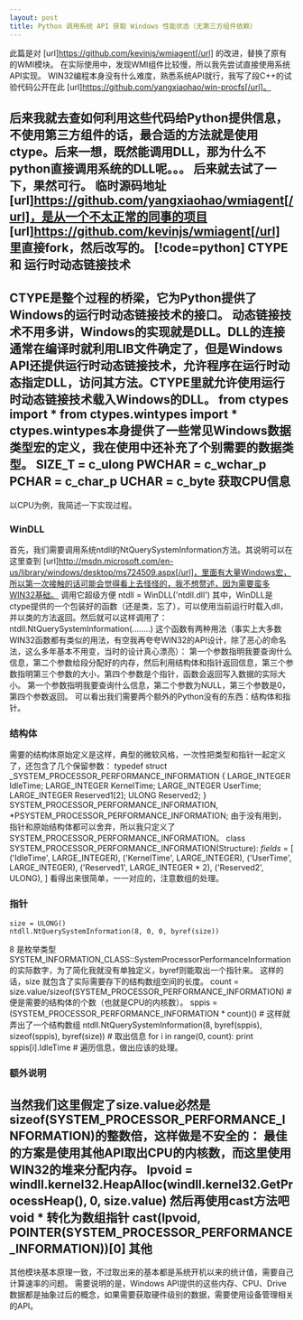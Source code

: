 ```yaml
---
layout: post
title: Python 调用系统 API 获取 Windows 性能状态（无第三方组件依赖）
---
```


此篇是对 [url]https://github.com/kevinjs/wmiagent[/url] 的改进，替换了原有的WMI模块。
在实际使用中，发现WMI组件比较慢，所以我先尝试直接使用系统API实现。
WIN32编程本身没有什么难度，熟悉系统API就行，我写了段C++的试验代码公开在此 [url]https://github.com/yangxiaohao/win-procfs[/url]。

后来我就去查如何利用这些代码给Python提供信息，不使用第三方组件的话，最合适的方法就是使用ctype。后来一想，既然能调用DLL，那为什么不python直接调用系统的DLL呢。。。
后来就去试了一下，果然可行。
临时源码地址 [url]https://github.com/yangxiaohao/wmiagent[/url]，是从一个不太正常的同事的项目 [url]https://github.com/kevinjs/wmiagent[/url] 里直接fork，然后改写的。
[!code=python]
CTYPE 和 运行时动态链接技术
----
CTYPE是整个过程的桥梁，它为Python提供了Windows的运行时动态链接技术的接口。
动态链接技术不用多讲，Windows的实现就是DLL。DLL的连接通常在编译时就利用LIB文件确定了，但是Windows API还提供运行时动态链接技术，允许程序在运行时动态指定DLL，访问其方法。CTYPE里就允许使用运行时动态链接技术载入Windows的DLL。
	from ctypes import *
	from ctypes.wintypes import *
ctypes.wintypes本身提供了一些常见Windows数据类型宏的定义，我在使用中还补充了个别需要的数据类型。
	SIZE_T = c_ulong
	PWCHAR = c_wchar_p
	PCHAR = c_char_p
	UCHAR = c_byte
获取CPU信息
----
以CPU为例，我简述一下实现过程。
### WinDLL
首先，我们需要调用系统ntdll的NtQuerySystemInformation方法。其说明可以在这里查到 [url]http://msdn.microsoft.com/en-us/library/windows/desktop/ms724509.aspx[/url]，里面有大量Windows宏，所以第一次接触的话可能会觉得看上去怪怪的，我不想赘述，因为需要蛮多WIN32基础。
调用它超级方便
	ntdll = WinDLL('ntdll.dll')
其中，WinDLL是ctype提供的一个包装好的函数（还是类，忘了），可以使用当前运行时载入dll，并以类的方法返回。然后就可以这样调用了：
	ntdll.NtQuerySystemInformation(........)
这个函数有两种用法（事实上大多数WIN32函数都有类似的用法，有空我再夸夸WIN32的API设计，除了恶心的命名法，这么多年基本不用变，当时的设计真心漂亮）：
第一个参数指明我要查询什么信息，第二个参数给段分配好的内存，然后利用结构体和指针返回信息，第三个参数指明第三个参数的大小，第四个参数是个指针，函数会返回写入数据的实际大小。
第一个参数指明我要查询什么信息，第二个参数为NULL，第三个参数是0，第四个参数返回。
可以看出我们需要两个额外的Python没有的东西：结构体和指针。
### 结构体
需要的结构体原始定义是这样，典型的微软风格，一次性把类型和指针一起定义了，还包含了几个保留参数：
	typedef struct _SYSTEM_PROCESSOR_PERFORMANCE_INFORMATION {
	    LARGE_INTEGER IdleTime;
	    LARGE_INTEGER KernelTime;
	    LARGE_INTEGER UserTime;
	    LARGE_INTEGER Reserved1[2];
	    ULONG Reserved2;
	} SYSTEM_PROCESSOR_PERFORMANCE_INFORMATION, *PSYSTEM_PROCESSOR_PERFORMANCE_INFORMATION;
由于没有用到，指针和原始结构体都可以舍弃，所以我只定义了SYSTEM_PROCESSOR_PERFORMANCE_INFORMATION。
	class SYSTEM_PROCESSOR_PERFORMANCE_INFORMATION(Structure):
	    _fields_ = [
	        ('IdleTime', LARGE_INTEGER),
	        ('KernelTime', LARGE_INTEGER),
	        ('UserTime', LARGE_INTEGER),
	        ('Reserved1', LARGE_INTEGER * 2),
	        ('Reserved2', ULONG),
	    ]
看得出来很简单，一一对应的，注意数组的处理。
### 指针
	size = ULONG()
	ntdll.NtQuerySystemInformation(8, 0, 0, byref(size))
8 是枚举类型 SYSTEM_INFORMATION_CLASS::SystemProcessorPerformanceInformation 的实际数字，为了简化我就没有单独定义，byref则能取出一个指针来。
这样的话，size 就包含了实际需要存下的结构数组空间的长度。
	count = size.value/sizeof(SYSTEM_PROCESSOR_PERFORMANCE_INFORMATION)
	# 便是需要的结构体的个数（也就是CPU的内核数）。
	sppis = (SYSTEM_PROCESSOR_PERFORMANCE_INFORMATION * count)()
	# 这样就弄出了一个结构数组
	ntdll.NtQuerySystemInformation(8, byref(sppis), sizeof(sppis), byref(size))
	# 取出信息
	for i in range(0, count):
	    print sppis[i].IdleTime
	# 遍历信息，做出应该的处理。
### 额外说明
当然我们这里假定了size.value必然是sizeof(SYSTEM_PROCESSOR_PERFORMANCE_INFORMATION)的整数倍，这样做是不安全的：
最佳的方案是使用其他API取出CPU的内核数，而这里使用WIN32的堆来分配内存。
	lpvoid = windll.kernel32.HeapAlloc(windll.kernel32.GetProcessHeap(), 0, size.value)
然后再使用cast方法吧 void * 转化为数组指针
	cast(lpvoid, POINTER(SYSTEM_PROCESSOR_PERFORMANCE_INFORMATION))[0]
其他
----
其他模块基本原理一致，不过取出来的基本都是系统开机以来的统计值，需要自己计算速率的问题。
需要说明的是，Windows API提供的这些内存、CPU、Drive数据都是抽象过后的概念，如果需要获取硬件级别的数据，需要使用设备管理相关的API。